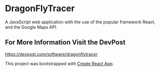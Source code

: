 # DragonFlyTracer
A JavaScript web application with the use of the popular framework React, and the Google Maps API. 

## For More Information Visit the DevPost
https://devpost.com/software/dragonflytracer

This project was bootstrapped with [Create React App](https://github.com/facebook/create-react-app).
